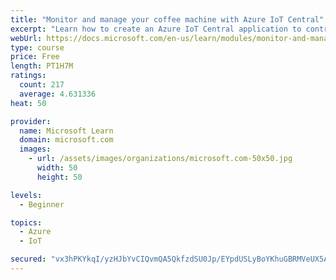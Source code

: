 ```yaml
---
title: "Monitor and manage your coffee machine with Azure IoT Central"
excerpt: "Learn how to create an Azure IoT Central application to control Internet of Things devices that communicate through unique connection strings."
webUrl: https://docs.microsoft.com/en-us/learn/modules/monitor-and-manage-device-with-iot-central/
type: course
price: Free
length: PT1H7M
ratings:
  count: 217
  average: 4.631336
heat: 50

provider:
  name: Microsoft Learn
  domain: microsoft.com
  images:
    - url: /assets/images/organizations/microsoft.com-50x50.jpg
      width: 50
      height: 50

levels:
  - Beginner

topics:
  - Azure
  - IoT

secured: "vx3hPKYkqI/yzHJbYvCIQvmQA5QkfzdSU0Jp/EYpdUSLyBoYKhuGBRMVeUX5AQ1lyKG3C8W0cDs/mN0R2QE4HCfLrrTxqfE6J+2Adeo2Shs3ym1QlReBQVlJBeqaLyKCR8A1r5sBJFkBpECFbR7U4YKy6QIO28y+FIp0FOB0Z8O3bGYtfb/g4314jX2mtFHHnb2GOp3OSj5t30I5IqqgRwo6hprnkL3FUMHnaSNRzrU+XwOQm0cBaY8z4dge18dhuVikIWopxT6Ylz+zEb+XPWp4KFpyIBM0Dahx2eXMQlY+HsYnlEkqhOUlHXUXKqBdMxxBIQG3CznT/Ec+xU9Y3/1DepNF3i4GH2r9R2Aj4eRP21/AZrqLEbUPmMid/yaxgvSf7OkZJ2wVwEGzwZLC/xOYAxIulh0HPBgOBEBAhFs=;6UVHRrhHZewu6yaKyJGdqw=="
---
```



